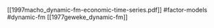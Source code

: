 [[1997macho_dynamic-fm-economic-time-series.pdf]]
#factor-models #dynamic-fm
[[1977geweke_dynamic-fm]]

